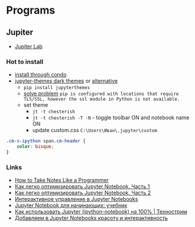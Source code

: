 # Programs

## Jupiter 

- [Jupiter Lab](https://jupyter.org/)

### Hot to install
- [install through condo](/windows/condo)
- [jupyter-themes dark themes](https://github.com/dunovank/jupyter-themes) or [alternative](https://userstyles.org/styles/177019/jupyterlab-solarized)
    - ```pip install jupyterthemes```
    - [solve problem](/python) ```pip is configured with locations that require TLS/SSL, however the ssl module in Python is not available.```
    - set theme
    	- ```jt -t chesterish```
    	- ```jt -t chesterish -T -N``` - toggle toolbar ON and notebook name ON
    	- update custom.css ```C:\Users\Иван\.jupyter\custom```
```css
.cm-s-ipython span.cm-header {
	color: bisque;
}
```

### Links

- [How to Take Notes Like a Programmer](https://alopatindev.github.io/2018/01/14/how-to-take-notes-like-a-programmer/)
- [Как легко оптимизировать Jupyter Notebook. Часть 1](https://nuancesprog.ru/p/4529/)
- [Как легко оптимизировать Jupyter Notebook. Часть 2](https://nuancesprog.ru/p/4536/)
- [Интерактивное управление в Jupyter Notebooks](https://nuancesprog.ru/p/3213/)
- [Jupyter Notebook для начинающих: учебник](https://webdevblog.ru/jupyter-notebook-dlya-nachinajushhih-uchebnik/)
- [Как использовать Jupyter (ipython-notebook) на 100% | Технострим](https://www.youtube.com/watch?time_continue=1430&v=q4d-hKCpTEc)
- [Добавляем в Jupyter Notebooks красоту и интерактивность](https://habr.com/ru/post/485318/)